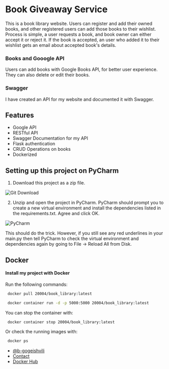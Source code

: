 # Book Giveaway Service

This is a book library website. Users can register and add their owned books, and other registered users can add those books to their wishlist. Process is simple, a user requests a book, and book owner can either accept it or reject it. If the book is accepted, an user who added it to their wishlist gets an email about accepted book's details.

### Books and Gooogle API

Users can add books with Google Books API, for better user experience. They can also delete or edit their books. 

### Swagger
I have created an API for my website and documented it with Swagger.


## Features

- Google API
- RESTful API
- Swagger Documentation for my API
- Flask authentication
- CRUD Operations on books
- Dockerized



## Setting up this project on PyCharm

1) Download this project as a zip file.

![Git Download](https://i.ibb.co/DVQXBkq/first.jpg)


2) Unzip and open the project in PyCharm. PyCharm should prompt you to create a new virtual environment and install the dependencies listed in the requirements.txt. Agree and click OK.

![PyCharm](https://img-c.udemycdn.com/redactor/raw/article_lecture/2023-07-26_12-08-47-69e6743627b107a1734fa8832618060b.png)

This should do the trick. However, if you still see any red underlines in your main.py then tell PyCharm to check the virtual environment and dependencies again by going to File -> Reload All from Disk.


## Docker

#### Install my project with Docker
Run the following commands:

```bash
 docker pull 20004/book_library:latest
```

```bash
 docker container run -d -p 5000:5000 20004/book_library:latest
```

You can stop the container with:
```bash
 docker container stop 20004/book_library:latest
```

Or check the running images with:
```bash
 docker ps
```

- [@b-gogeishvili](https://www.github.com/octokatherine](https://github.com/b-gogeishvili)https://github.com/b-gogeishvili)
- [Contact](gogeishvilib@gmail.com)
- [Docker Hub](https://hub.docker.com/r/20004/book_library)
